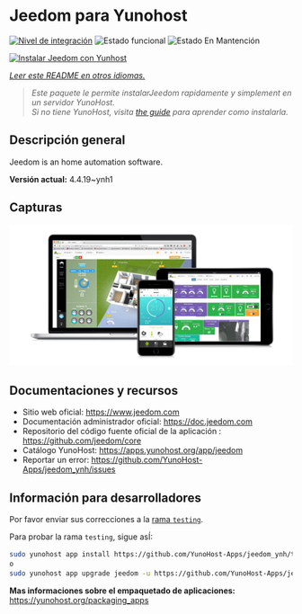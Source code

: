 <!--
Este archivo README esta generado automaticamente<https://github.com/YunoHost/apps/tree/master/tools/readme_generator>
No se debe editar a mano.
-->

# Jeedom para Yunohost

[![Nivel de integración](https://dash.yunohost.org/integration/jeedom.svg)](https://ci-apps.yunohost.org/ci/apps/jeedom/) ![Estado funcional](https://ci-apps.yunohost.org/ci/badges/jeedom.status.svg) ![Estado En Mantención](https://ci-apps.yunohost.org/ci/badges/jeedom.maintain.svg)

[![Instalar Jeedom con Yunhost](https://install-app.yunohost.org/install-with-yunohost.svg)](https://install-app.yunohost.org/?app=jeedom)

*[Leer este README en otros idiomas.](./ALL_README.md)*

> *Este paquete le permite instalarJeedom rapidamente y simplement en un servidor YunoHost.*  
> *Si no tiene YunoHost, visita [the guide](https://yunohost.org/install) para aprender como instalarla.*

## Descripción general

Jeedom is an home automation software.


**Versión actual:** 4.4.19~ynh1

## Capturas

![Captura de Jeedom](./doc/screenshots/01-Appli-jeedom.png)

## Documentaciones y recursos

- Sitio web oficial: <https://www.jeedom.com>
- Documentación administrador oficial: <https://doc.jeedom.com>
- Repositorio del código fuente oficial de la aplicación : <https://github.com/jeedom/core>
- Catálogo YunoHost: <https://apps.yunohost.org/app/jeedom>
- Reportar un error: <https://github.com/YunoHost-Apps/jeedom_ynh/issues>

## Información para desarrolladores

Por favor enviar sus correcciones a la [rama `testing`](https://github.com/YunoHost-Apps/jeedom_ynh/tree/testing).

Para probar la rama `testing`, sigue asÍ:

```bash
sudo yunohost app install https://github.com/YunoHost-Apps/jeedom_ynh/tree/testing --debug
o
sudo yunohost app upgrade jeedom -u https://github.com/YunoHost-Apps/jeedom_ynh/tree/testing --debug
```

**Mas informaciones sobre el empaquetado de aplicaciones:** <https://yunohost.org/packaging_apps>
